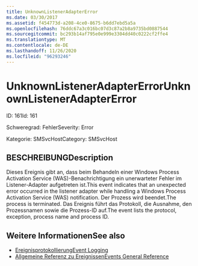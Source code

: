 ```yaml
---
title: UnknownListenerAdapterError
ms.date: 03/30/2017
ms.assetid: f454773d-a208-4ce0-8675-b6dd7ebd5a5a
ms.openlocfilehash: 76ddc67a3c016bc07d3c87a2b8a9735bd0887544
ms.sourcegitcommit: bc293b14af795e0e999e3304dd40c0222cf2ffe4
ms.translationtype: MT
ms.contentlocale: de-DE
ms.lasthandoff: 11/26/2020
ms.locfileid: "96293246"
---
```

# <a name="unknownlisteneradaptererror"></a><span data-ttu-id="144fe-102">UnknownListenerAdapterError</span><span class="sxs-lookup"><span data-stu-id="144fe-102">UnknownListenerAdapterError</span></span>

<span data-ttu-id="144fe-103">ID: 161</span><span class="sxs-lookup"><span data-stu-id="144fe-103">Id: 161</span></span>  
  
 <span data-ttu-id="144fe-104">Schweregrad: Fehler</span><span class="sxs-lookup"><span data-stu-id="144fe-104">Severity: Error</span></span>  
  
 <span data-ttu-id="144fe-105">Kategorie: SMSvcHost</span><span class="sxs-lookup"><span data-stu-id="144fe-105">Category: SMSvcHost</span></span>  
  
## <a name="description"></a><span data-ttu-id="144fe-106">BESCHREIBUNG</span><span class="sxs-lookup"><span data-stu-id="144fe-106">Description</span></span>  

 <span data-ttu-id="144fe-107">Dieses Ereignis gibt an, dass beim Behandeln einer Windows Process Activation Service (WAS)-Benachrichtigung ein unerwarteter Fehler im Listener-Adapter aufgetreten ist.</span><span class="sxs-lookup"><span data-stu-id="144fe-107">This event indicates that an unexpected error occurred in the listener adapter while handling a Windows Process Activation Service (WAS) notification.</span></span> <span data-ttu-id="144fe-108">Der Prozess wird beendet.</span><span class="sxs-lookup"><span data-stu-id="144fe-108">The process is terminated.</span></span> <span data-ttu-id="144fe-109">Das Ereignis führt das Protokoll, die Ausnahme, den Prozessnamen sowie die Prozess-ID auf.</span><span class="sxs-lookup"><span data-stu-id="144fe-109">The event lists the protocol, exception, process name and process ID.</span></span>  
  
## <a name="see-also"></a><span data-ttu-id="144fe-110">Weitere Informationen</span><span class="sxs-lookup"><span data-stu-id="144fe-110">See also</span></span>

- [<span data-ttu-id="144fe-111">Ereignisprotokollierung</span><span class="sxs-lookup"><span data-stu-id="144fe-111">Event Logging</span></span>](index.md)
- [<span data-ttu-id="144fe-112">Allgemeine Referenz zu Ereignissen</span><span class="sxs-lookup"><span data-stu-id="144fe-112">Events General Reference</span></span>](events-general-reference.md)
